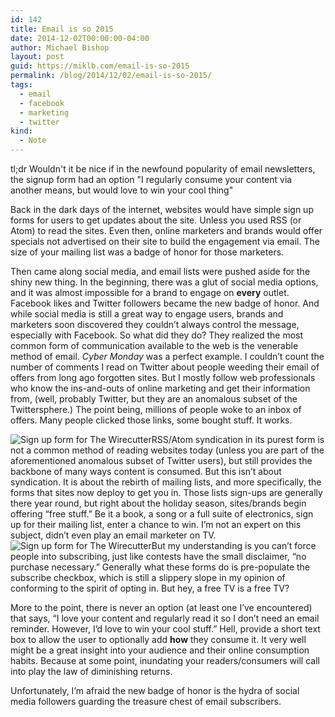 ```yaml
---
id: 142
title: Email is so 2015
date: 2014-12-02T00:00:00-04:00
author: Michael Bishop
layout: post
guid: https://miklb.com/email-is-so-2015
permalink: /blog/2014/12/02/email-is-so-2015/
tags:
  - email
  - facebook
  - marketing
  - twitter
kind:
  - Note
---
```

<div class="tldr">tl;dr Wouldn't it be nice if in the newfound popularity of email newsletters, the signup form had an option "I regularly consume your content via another means, but would love to win your cool thing"</div>

<p>Back in the dark days of the internet, websites would have simple sign up forms for users to get updates about the site. Unless you used RSS (or Atom) to read the sites. Even then, online marketers and brands would offer specials not advertised on their site to build the engagement via email. The size of your mailing list was a badge of honor for those marketers.</p>

<p>Then came along social media, and email lists were pushed aside for the shiny new thing. In the beginning, there was a glut of social media options, and it was almost impossible for a brand to engage on <strong>every</strong> outlet. Facebook likes and Twitter followers became the new badge of honor. And while social media is still a great way to engage users, brands and marketers soon discovered they couldn’t always control the message, especially with Facebook. So what did they do? They realized the most common form of communication available to the web is the venerable method of email. <em>Cyber Monday</em> was a perfect example. I couldn’t count the number of comments I read on Twitter about people weeding their email of offers from long ago forgotten sites. But I mostly follow web professionals who know the ins-and-outs of online marketing and get their information from, (well, probably Twitter, but they are an anomalous subset of the Twittersphere.) The point being, millions of people woke to an inbox of offers. Many people clicked those links, some bought stuff. It works.</p>

<p><img class="left" src="http://cdn.miklb.com/images/wirecutter_form.png" alt="Sign up form for The Wirecutter" />RSS/Atom syndication in its purest form is not a common method of reading websites today (unless you are part of the aforementioned anomalous subset of Twitter users), but still provides the backbone of many ways content is consumed. But this isn’t about syndication. It is about the rebirth of mailing lists, and more specifically, the forms that sites now deploy to get you in. Those lists sign-ups are generally there year round, but right about the holiday season, sites/brands begin offering “free stuff.” Be it a book, a song or a full suite of electronics, sign up for their mailing list, enter a chance to win. I’m not an expert on this subject, didn’t even play an email marketer on TV. <img class="right" src="http://cdn.miklb.com/images/seriouseats_form.png" alt="Sign up form for The Wirecutter" />But my understanding is you can’t force people into subscribing, just like contests have the small disclaimer, “no purchase necessary.” Generally what these forms do is pre-populate the subscribe checkbox, which is still a slippery slope in my opinion of conforming to the spirit of opting in. But hey, a free TV is a free TV?</p>

<p>More to the point, there is never an option (at least one I’ve encountered) that says, “I love your content and regularly read it so I don’t need an email reminder. However, I’d love to win your cool stuff.” Hell, provide a short text box to allow the user to optionally add <strong>how</strong> they consume it. It very well might be a great insight into your audience and their online consumption habits. Because at some point, inundating your readers/consumers will call into play the law of diminishing returns.</p>

<p>Unfortunately, I’m afraid the new badge of honor is the hydra of social media followers guarding the treasure chest of email subscribers.</p>